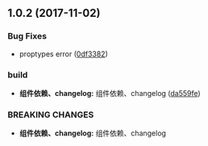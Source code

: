 <a name="1.0.2"></a>
## 1.0.2 (2017-11-02)


### Bug Fixes

* proptypes error ([0df3382](https://github.com/tinper-bee/select/commit/0df3382))


### build

* **组件依赖、changelog:** 组件依赖、changelog ([da559fe](https://github.com/tinper-bee/select/commit/da559fe))


### BREAKING CHANGES

* **组件依赖、changelog:** 组件依赖、changelog



